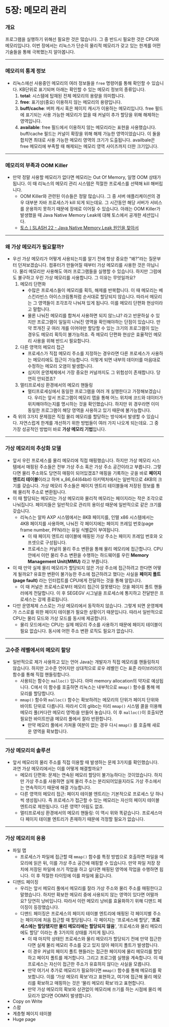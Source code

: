 # 5장: 메모리 관리

### 개요

프로그램을 실행하기 위해선 필요한 것은 많습니다. 그 중 반드시 필요한 것은 CPU와 메모리입니다. 이번 장에서는 리눅스가 단순히 물리적 메모리가 갖고 있는 한계를 어떤 기술들을 통해 극복했는지 알아봅니다.

---

### 메모리의 통계 정보

- 리눅스에선 사용중인 메모리의 여러 정보들을 `free` 명령어를 통해 확인할 수 있습니다. KB단위로 표기되며 아래는 확인할 수 있는 메모리 정보의 종류입니다.
    1. **total**: 시스템에 탑재된 전체 메모리의 용량을 의미합니다. 
    2. **free**: 표기상(중요) 이용하지 않는 메모리의 용량입니다.
    3. **buff/cache**: 버퍼 캐시 혹은 페이지 캐시가 이용하는 메모리입니다. free 필드에 표기되는 사용 가능한 메모리가 없을 때 커널이 추가 할당을 위해 해제하는 영역입니다.
    4. **available**: free 필드에서 이용하지 않는 메모리라는 표현을 사용했습니다. buff/cache 필드는 커널이 확장을 위해 해제 가능한 영역이었습니다. 이 둘을 합치면 최대로 사용 가능한 메모리 영역의 크기가 도출됩니다. availbale은 free 메모리에 부족할 때 해제되는 메모리 영역 사이즈까지 더한 크기입니다.

---

### 메모리의 부족과 OOM Killer

- 만약 정말 사용할 메모리가 없다면 메모리는 Out Of Memory, 일명 OOM 상태가 됩니다. 이 때 리눅스의 메모리 관리 시스템은 적절한 프로세스를 선택해 kill 해버립니다.
    - OOM Killer와 관련된 이슈들은 정말 많습니다. 그 중 서버 애플리케이션의 경우 대부분 자바 프로세스가 kill 되게 되는데요. 그 시간동안 해당 서버가 서비스를 운용하지 못하기 때문에 장애로 이어질 수 있습니다. 아래는 OOM Killer가 발생했을 때 Java Native Memory Leak에 대해 토스에서 공개한 세션입니다.
    - [토스ㅣSLASH 22 - Java Native Memory Leak 원인을 찾아서](https://www.youtube.com/watch?v=w4fWgLgop5U)

---

### 왜 가상 메모리가 필요할까?

- 우선 가상 메모리가 어떻게 사용되는지를 알기 전에 항상 중요한 “왜?”라는 질문부터 던져보겠습니다. 컴퓨터가 만들어질 때부터 가상 메모리를 사용한 것은 아닙니다. 물리 메모리만 사용해도 여러 프로그램들을 실행할 수 있습니다. 하지만 그럼에도 불구하고 우린 가상 메모리를 사용합니다. 그 이유는 무엇일까요?
    1. 메모리 단편화
        - 수많은 프로세스들이 메모리를 획득, 해제를 반복합니다. 이 때 메모리는 베스킨라빈스 아이스크림통처럼 순서대로 할당되지 않습니다. 따라서 메모리는 그 영역들이 조각조각 나눠져 있게 됩니다. 이를 메모리 단편화 현상이라고 말합니다.
        - 물론 나눠진 메모리를 합쳐서 사용하면 되지 않느냐? 라고 반문하실 수 있지만 프로그램이 일일히 나눠진 영역을 확인해야하는 단점이 있습니다. 만약 쪼개진 곳 여러 개를 이어야만 할당할 수 있는 크기의 프로그램이 있는 경우도 메모리 획득이 불가능하죠. 즉 메모리 단편화 현상은 효율적인 메모리 사용을 위해 반드시 필요합니다.
    2. 다른 영역의 메모리 접근
        - 프로세스가 직접 메모리 주소를 지정하는 경우라면 다른 프로세스가 사용하는 메모리에도 접근이 가능합니다. 이렇게 되면 내부의 데이터를 마음대로 수정하는 메모리 오염이 발생합니다.
        - 심지어 운영체제에서 가장 중요한 커널까지도 그 위험성이 존재합니다. 당연히 안되겠죠?
    3. 멀티프로세싱 환경에서의 메모리 핸들링
        - 멀티프로세싱에서 동일한 프로그램을 여러 개 실행한다고 가정해보겠습니다. 우리는 앞서 프로그램이 메모리 맵을 통해 어느 위치에 코드와 데이터가 위치해야하는지를 명시하는 것을 확인했습니다. 하지만 위 경우라면 이미 동일한 프로그램이 해당 영역을 사용하고 있기 때문에 불가능합니다.
- 즉 위의 3가지 문제점은 직접 물리 메모리를 할당하는 방식에서 발생할 수 있습니다. 자연스럽게 한계를 개선하기 위한 방법들이 여러 가지 나오게 되는데요. 그 중 가장 성공적인 방법이 바로 **가상 메모리 기법**입니다.

---

### 가상 메모리의 추상화 모델

- 앞서 우린 프로세스를 물리 메모리에 직접 매핑했습니다. 하지만 가상 메모리 시스템에서 매핑된 주소들은 전부 가상 주소 혹은 가상 주소 공간이라고 부릅니다. 그렇다면 물리 주소와도 당연히 매핑이 되어있겠죠? 매핑을 기록하는 곳을 바로 **페이지 엔트리 테이블**이라고 하며 x_86_64(64bit) 아키텍처에서는 일반적으로 4KB의 크기를 갖습니다. 가상 메모리 주소들은 페이지 엔트리 테이블들에 저장된 정보를 통해 물리적 주소로 변환됩니다.
- 이 때 할당되는 메모리는 가상 메모리와 물리적 메모리는 페이지라는 작은 조각으로 나눠집니다. 페이지들은 일반적으로 관리의 용이성 때문에 일반적으로 같은 크기를 갖습니다.
    - 리눅스는 알파 AXP 시스템에서는 8KB 페이지를, 인텔 x86 시스템에서는 4KB 페이지를 사용하며, 나눠진 각 페이지에는 페이지 프레임 번호(page frame number, PFN)라는 유일 식별값이 부여됩니다.
        - 이 때 페이지 엔트리 테이블에 매핑된 가상 주소는 페이지 프레임 번호와 오프셋으로 구성됩니다.
        - 프로세스는 커널의 물리 주소 변환을 통해 물리 메모리에 접근합니다. CPU 안에서 이런 물리 주소 변환을 수행하는 하드웨어를 우린 **Memory Management Unit(MMU)** 라고 부릅니다.
- 이 때 만약 실제 물리 메모리가 할당되지 않은 가상 주소에 접근하려고 한다면 어떻게 될까요? 유효한 변환이 불가능한 주소에 접근하려고 했다는 사실을 **페이지 폴트(page fault)** 라는 인터럽트를 CPU에게 전달하는 것을 통해 알립니다.
    - 이 때 커널은 프로세스로부터 메모리 접근이 잘못됐다는 것을 페이지 폴트 핸들러에게 전달합니다. 이 후 SEGEGV 시그널을 프로세스에 통지하고 전달받은 프로세스는 강제 종료됩니다.
- 다만 운영체제 스스로는 가상 메모리에서 동작하지 않습니다. 그렇게 되면 운영체제가 스스로를 위한 페이지 테이블가 필요한 상황이기 때문입니다. 따라서 일반적으로 CPU는 물리 모드와 가상 모드를 동시에 제공합니다.
    - 물리 모드에서는 CPU는 실제 메모리 주소를 사용하기 때문에 페이지 테이블이 필요 없습니다. 동시에 어떤 주소 변환 로직도 필요가 없습니다.

---

### 고수준 레벨에서의 메모리 할당

- 일반적으로 제가 사용하고 있는 언어 Java는 개발자가 직접 메모리를 핸들링하지 않습니다. 하지만 고수준 언어지만 상대적으로 로우 레벨인 C는 표준 라이브러리의 함수를 통해 직접 핸들링합니다.
    - 사용되는 함수는 `malloc()` 입니다. 아마 memory allocation의 약자로 예상됩니다. C에서 이 함수를 호출하면 리눅스는 내부적으로 `mmap()` 함수를 통해 메모리를 할당합니다.
    - `mmap()` 함수와 `malloc()` 함수는 확보하려는 메모리의 단위가 페이지 단위와 바이트 단위로 다릅니다. 따라서 C의 glibc는 미리 `mmap()` 시스템 콜을 이용해 메모리 풀(커다란 메모리 영역)을 만들어 놓습니다. 이 후 `malloc()`이 호출되면 필요한 바이트만큼 메모리 풀에서 잘라 반환합니다.
        - 만약 메모리 풀에서 가져올 여분이 없는 경우 다시 `mmap()` 를 호출해 새로운 영역을 확보합니다.

---

### 가상 메모리의 솔루션

- 앞서 메모리의 물리 주소를 직접 이용할 때 발생하는 문제 3가지를 확인했습니다. 과연 가상 메모리에서는 이를 어떻게 해결할까요?
    - 메모리 단편화: 문제는 연속된 메모리 할당이 불가능하다는 것이었습니다. 하지만 가상 주소를 사용하면 실제 물리 주소는 분리되어있을지라도 가상 주소에서는 연속적이기 때문에 해결 가능합니다.
    - 다른 영역의 메모리 접근: 페이지 테이블 엔트리는 기본적으로 프로세스 당 하나씩 생성됩니다. 즉 프로세스가 접근할 수 있는 메모리는 자신의 페이지 테이블 엔트리로 제한됩니다. 다른 영역? 어림도 없죠.
    - 멀티프로세싱 환경에서의 메모리 핸들링: 이 역시 위와 똑같습니다. 프로세스마다 페이지 테이블 엔트리가 존재하기 때문에 걱정할 필요가 없습니다.

---

### 가상 메모리의 응용

- 파일 맵
    - 프로세스가 파일에 접근할 때 `mmap()` 함수를 특정 방법으로 호출하면 파일을 메모리에 읽은 뒤, 이를 가상 주소 공간에 매핑할 수 있습니다. 만약 파일 저장 장치에 저장된 파일에 쓰기 작업을 하고 싶다면 매핑된 영역에 작업을 수행하면 됩니다. 이 후 적절한 타이밍에 이를 파일에 옮깁니다.
- 디맨드 페이징
    - 우리는 앞서 메모리 풀에서 메모리를 잘라 가상 주소와 물리 주소를 매핑한다고 말했습니다. 하지만 확보한 메모리 중에 사용되지 않는 영역이 있다면 어떨까요? 당연히 낭비입니다. 따라서 이런 메모리 낭비를 효율화하기 위해 디맨드 페이징이 등장했습니다.
    - 디맨드 페이징은 프로세스의 페이지 테이블 엔트리에 매핑된 각 페이지별 주소는 페이지에 처음 접근할 때 할당됩니다. 각 페이지는 ‘프로세스에 할당', ‘**프로세스에는 할당됐지만 물리 메모리에는 할당되지 않음**', ‘프로세스와 물리 메모리에도 할당' 이라는 총 3가지의 상태를 가지게 됩니다.
        - 이 때 마지막 상태인 프로세스와 물리 메모리가 할당되기 전에 만약 접근한다면 실제 물리 메모리 주소를 갖고 있지 않아 페이지 폴트가 발생합니다.
        - 이 경우 커널의 페이지 폴트 핸들러는 접근한 페이지에 물리 메모리를 할당하고 페이지 폴트를 제거합니다. 그리고 프로그램 실행을 계속합니다. 이 때 프로세스는 자신이 접근한 주소가 유효하지 않다는 사실을 모릅니다.
        - 만약 여기서 추가로 메모리가 필요하다면 `mmap()` 함수를 통해 메모리를 확보합니다. 이를 ‘가상 메모리 확보'라고 표현하고, 여기에 접근해 물리 메모리를 확보하고 매핑하는 것은 ‘물리 메모리 확보'라고 표현합니다.
        - 만약 가상 메모리의 확보와 상관없이 메모리에 쓰기를 하는 시점에 물리 메모리가 없다면 OOM이 발생합니다.
- Copy on Write
- 스왑
- 계층형 페이지 테이블
- Huge page